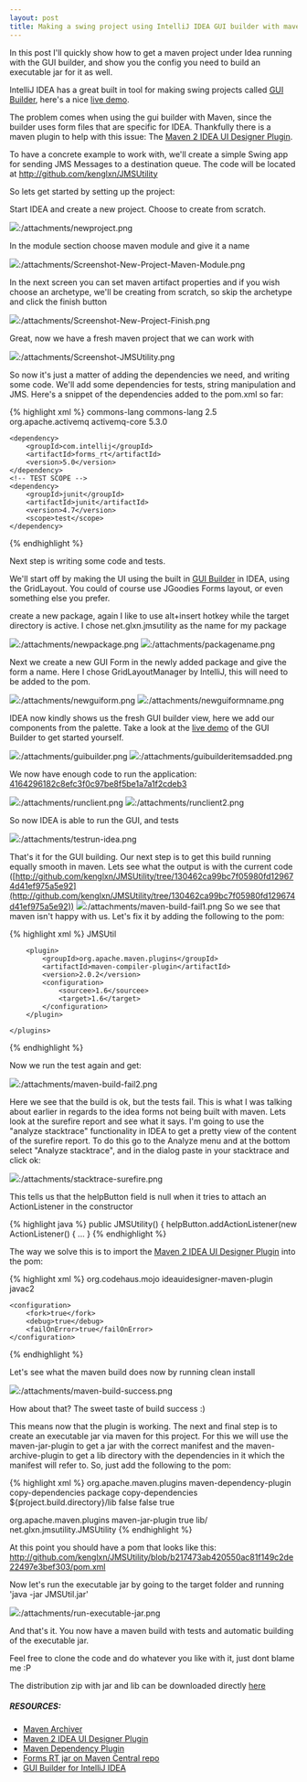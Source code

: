 ```yaml
---
layout: post
title: Making a swing project using IntelliJ IDEA GUI builder with maven, Including executable jar
---
```


In this post I'll quickly show how to get a maven project under Idea running with the GUI builder, and show you the config you need to build an executable jar for it as well.

IntelliJ IDEA has a great built in tool for making swing projects called [GUI Builder](http://www.jetbrains.com/idea/features/gui_builder.html), here's a nice [live demo](http://www.jetbrains.com/idea/training/demos/GUI_Designer/GUI_Designer.html).

The problem comes when using the gui builder with Maven, since the builder uses form files that are specific for IDEA. Thankfully there is a maven plugin to help with this issue: The [Maven 2 IDEA UI Designer Plugin](http://mojo.codehaus.org/ideauidesigner-maven-plugin/).

To have a concrete example to work with, we'll create a simple Swing app for sending JMS Messages to a destination queue. The code will be located at <http://github.com/kenglxn/JMSUtility>

So lets get started by setting up the project:

Start IDEA and create a new project. Choose to create from scratch.

![](/attachments/newproject.png):/attachments/newproject.png

In the module section choose maven module and give it a name

![](/attachments/Screenshot-New-Project-Maven-Module.png):/attachments/Screenshot-New-Project-Maven-Module.png

In the next screen you can set maven artifact properties and if you wish choose an archetype, we'll be creating from scratch, so skip the archetype and click the finish button

![](/attachments/Screenshot-New-Project-Finish.png):/attachments/Screenshot-New-Project-Finish.png

Great, now we have a fresh maven project that we can work with

![](/attachments/Screenshot-JMSUtility.png):/attachments/Screenshot-JMSUtility.png

So now it's just a matter of adding the dependencies we need, and writing some code. We'll add some dependencies for tests, string manipulation and JMS.
Here's a snippet of the dependencies added to the pom.xml so far:

{% highlight xml %}
<dependencies>
    <dependency>
        <groupId>commons-lang</groupId>
        <artifactId>commons-lang</artifactId>
        <version>2.5</version>
    </dependency>
    <dependency>
        <groupId>org.apache.activemq</groupId>
        <artifactId>activemq-core</artifactId>
        <version>5.3.0</version>
    </dependency>

    <dependency>
        <groupId>com.intellij</groupId>
        <artifactId>forms_rt</artifactId>
        <version>5.0</version>
    </dependency>
    <!-- TEST SCOPE -->
    <dependency>
        <groupId>junit</groupId>
        <artifactId>junit</artifactId>
        <version>4.7</version>
        <scope>test</scope>
    </dependency>
</dependencies>
{% endhighlight %}

Next step is writing some code and tests.

We'll start off by making the UI using the built in [GUI Builder](http://www.jetbrains.com/idea/features/gui_builder.html) in IDEA, using the GridLayout. You could of course use JGoodies Forms layout, or even something else you prefer.

create a new package, again I like to use alt+insert hotkey while the target directory is active. I chose net.glxn.jmsutility as the name for my package

![](/attachments/newpackage.png):/attachments/newpackage.png
![](/attachments/packagename.png):/attachments/packagename.png

Next we create a new GUI Form in the newly added package and give the form a name. Here I chose GridLayoutManager by IntelliJ, this will need to be added to the pom.

![](/attachments/newguiform.png):/attachments/newguiform.png
![](/attachments/newguiformname.png):/attachments/newguiformname.png

IDEA now kindly shows us the fresh GUI builder view, here we add our components from the palette. Take a look at the [live demo](http://www.jetbrains.com/idea/training/demos/GUI_Designer/GUI_Designer.html) of the GUI Builder to get started yourself.

![](/attachments/guibuilder.png):/attachments/guibuilder.png
![](/attachments/guibuilderitemsadded.png):/attachments/guibuilderitemsadded.png

We now have enough code to run the application: [4164296182c8efc3f0c97be8f5be1a7a1f2cdeb3](http://github.com/kenglxn/JMSUtility/commit/4164296182c8efc3f0c97be8f5be1a7a1f2cdeb3)

![](/attachments/runclient.png):/attachments/runclient.png
![](/attachments/runclient2.png):/attachments/runclient2.png

So now IDEA is able to run the GUI, and tests

![](/attachments/testrun-idea.png):/attachments/testrun-idea.png

That's it for the GUI building.
Our next step is to get this build running equally smooth in maven. Lets see what the output is with the current code ([http://github.com/kenglxn/JMSUtility/tree/130462ca99bc7f05980fd129674d41ef975a5e92](http://github.com/kenglxn/JMSUtility/tree/130462ca99bc7f05980fd129674d41ef975a5e92))
![](/attachments/maven-build-fail1.png):/attachments/maven-build-fail1.png
So we see that maven isn't happy with us. Let's fix it by adding the following to the pom:

{% highlight xml %}
<build>
    <finalName>JMSUtil</finalName>
    <plugins>

        <plugin>
            <groupId>org.apache.maven.plugins</groupId>
            <artifactId>maven-compiler-plugin</artifactId>
            <version>2.0.2</version>
            <configuration>
                <sourcee>1.6</sourcee>
                <target>1.6</target>
            </configuration>
        </plugin>

    </plugins>
</build>
{% endhighlight %}

Now we run the test again and get:

![](/attachments/maven-build-fail2.png):/attachments/maven-build-fail2.png

Here we see that the build is ok, but the tests fail. This is what I was talking about earlier in regards to the idea forms not being built with maven.
Lets look at the surefire report and see what it says. I'm going to use the "analyze stacktrace" functionality in IDEA to get a pretty view of the content of the surefire report. To do this go to the Analyze menu and at the bottom select "Analyze stacktrace", and in the dialog paste in your stacktrace and click ok:

![](/attachments/stacktrace-surefire.png):/attachments/stacktrace-surefire.png

This tells us that the helpButton field is null when it tries to attach an ActionListener in the constructor

{% highlight java %}
public JMSUtility() {
    helpButton.addActionListener(new ActionListener() { ... }
{% endhighlight %}

The way we solve this is to import the [Maven 2 IDEA UI Designer Plugin](http://mojo.codehaus.org/ideauidesigner-maven-plugin/) into the pom:

{% highlight xml %}
<plugin>
    <groupId>org.codehaus.mojo</groupId>
    <artifactId>ideauidesigner-maven-plugin</artifactId>
    <executions>
        <execution>
            <goals>
                <goal>javac2</goal>
            </goals>
        </execution>
    </executions>

    <configuration>
        <fork>true</fork>
        <debug>true</debug>
        <failOnError>true</failOnError>
    </configuration>
</plugin>
{% endhighlight %}

Let's see what the maven build does now by running clean install

![](/attachments/maven-build-success.png):/attachments/maven-build-success.png

How about that? The sweet taste of build success :)

This means now that the plugin is working. The next and final step is to create an executable jar via maven for this project. For this we will use the maven-jar-plugin to get a jar with the correct manifest and the maven-archive-plugin to get a lib directory with the dependencies in it which the manifest will refer to.
So, just add the following to the pom:

{% highlight xml %}
<plugin>
    <groupId>org.apache.maven.plugins</groupId>
    <artifactId>maven-dependency-plugin</artifactId>
    <executions>
        <execution>
            <id>copy-dependencies</id>
            <phase>package</phase>
            <goals>
                <goal>copy-dependencies</goal>
            </goals>
            <configuration>
                <outputDirectory>${project.build.directory}/lib</outputDirectory>
                <overWriteReleases>false</overWriteReleases>
                <overWriteSnapshots>false</overWriteSnapshots>
                <overWriteIfNewer>true</overWriteIfNewer>
            </configuration>
        </execution>
    </executions>
</plugin>


<plugin>
    <groupId>org.apache.maven.plugins</groupId>
    <artifactId>maven-jar-plugin</artifactId>
    <configuration>
        <archive>
            <manifest>
                <addClasspath>true</addClasspath>
                <classpathPrefix>lib/</classpathPrefix>
                <mainClass>net.glxn.jmsutility.JMSUtility</mainClass>
            </manifest>
        </archive>
    </configuration>
</plugin>
{% endhighlight %}

At this point you should have a pom that looks like this: <http://github.com/kenglxn/JMSUtility/blob/b217473ab420550ac81f149c2de22497e3bef303/pom.xml>

Now let's run the executable jar by going to the target folder and running 'java -jar JMSUtil.jar'

![](/attachments/run-executable-jar.png):/attachments/run-executable-jar.png

And that's it. You now have a maven build with tests and automatic building of the executable jar.

Feel free to clone the code and do whatever you like with it, just dont blame me :P

The distribution zip with jar and lib can be downloaded directly [here](http://github.com/kenglxn/JMSUtility/raw/master/dist/JMSUtility.zip)

##### RESOURCES:

-   [Maven Archiver](http://maven.apache.org/shared/maven-archiver/index.html)
-   [Maven 2 IDEA UI Designer Plugin](http://mojo.codehaus.org/ideauidesigner-maven-plugin/)
-   [Maven Dependency Plugin](http://maven.apache.org/plugins/maven-dependency-plugin/examples/copying-project-dependencies.html)
-   [Forms RT jar on Maven Central repo](http://repo1.maven.org/maven2/com/intellij/forms_rt/)
-   [GUI Builder for IntelliJ IDEA](http://www.jetbrains.com/idea/features/gui_builder.html)
